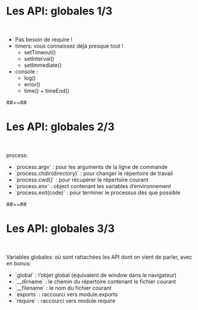 # Les API: globales 1/3

<br>

<ul>
    <li>Pas besoin de require !</li>
    <li class="fragment">timers: vous connaissez déjà presque tout !
        <ul>
            <li>setTimeout()</li>
            <li>setInterval()</li>
            <li>setImmediate()</li>
        </ul>
    </li>
    <li class="fragment">console :
        <ul>
            <li>log()</li>
            <li>error()</li>
            <li>time() + timeEnd()</li>
        </ul>
    </li>
</ul>

##==##

# Les API: globales 2/3

<br>

process:
<ul>
    <li class="fragment">`process.argv` : pour les arguments de la ligne de commande</li>
    <li class="fragment">`process.chdir(directory)` : pour changer le répertoire de travail</li>
    <li class="fragment">`process.cwd()` : pour récupérer le répertoire courant</li>
    <li class="fragment">`process.env` : object contenant les variables d’environnement</li>
    <li class="fragment">`process.exit(code)` : pour terminer le processus dès que possible</li>
</ul>

##==##

# Les API: globales 3/3

<br>

Variables globales: où sont rattachées les API dont on vient de parler, avec en bonus:
<ul>
    <li class="fragment">`global` : l’objet global (équivalent de window dans le navigateur)</li>
    <li class="fragment">`__dirname` : le chemin du répertoire contenant le fichier courant</li>
    <li class="fragment">`__filename` : le nom du fichier courant</li>
    <li class="fragment">`exports` : raccourci vers module.exports</li>
    <li class="fragment">`require` : raccourci vers module.require</li>
</ul>